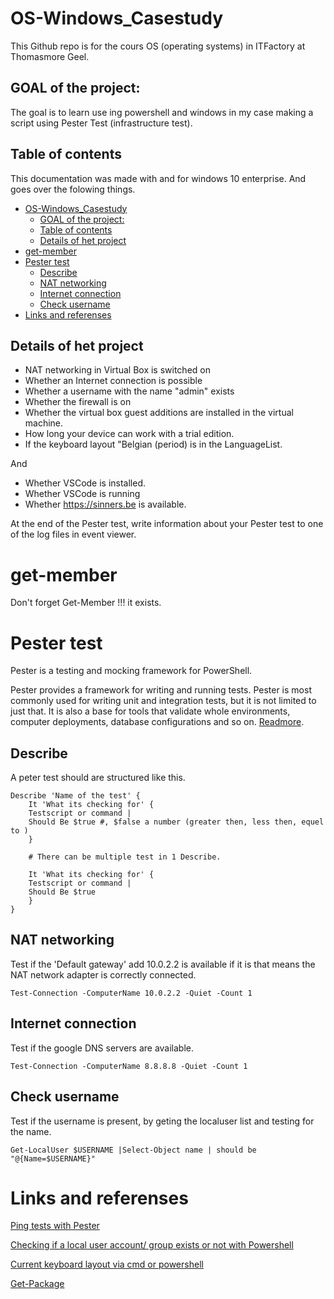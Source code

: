 # OS-Windows_Casestudy

This Github repo is for the cours OS (operating systems) in ITFactory at Thomasmore Geel. 

## GOAL of the project:

The goal is to learn use ing powershell and windows in my case making a script using Pester Test (infrastructure test).

## Table of contents

This documentation was made with and for windows 10 enterprise. And goes over the folowing things.
- [OS-Windows\_Casestudy](#os-windows_casestudy)
  - [GOAL of the project:](#goal-of-the-project)
  - [Table of contents](#table-of-contents)
  - [Details of het project](#details-of-het-project)
- [get-member](#get-member)
- [Pester test](#pester-test)
  - [Describe](#describe)
  - [NAT networking](#nat-networking)
  - [Internet connection](#internet-connection)
  - [Check username](#check-username)
- [Links and referenses](#links-and-referenses)

## Details of het project

-	NAT networking in Virtual Box is switched on
-	Whether an Internet connection is possible
-	Whether a username with the name "admin" exists
-	Whether the firewall is on
-	Whether the virtual box guest additions are installed in the virtual machine.
-	How long your device can work with a trial edition.
-	If the keyboard layout "Belgian (period) is in the LanguageList.

And

-	Whether VSCode is installed.
-	Whether VSCode is running
-	Whether https://sinners.be is available.

At the end of the Pester test, write information about your Pester test to one of the log files in event viewer.

# get-member

Don't forget Get-Member !!! it exists.

# Pester test

Pester is a testing and mocking framework for PowerShell.

Pester provides a framework for writing and running tests. Pester is most commonly used for writing unit and integration tests, but it is not limited to just that. It is also a base for tools that validate whole environments, computer deployments, database configurations and so on. [Readmore](https://pester.dev/docs/quick-start).

## Describe
A peter test should are structured like this.
```
Describe 'Name of the test' {
    It 'What its checking for' {
    Testscript or command |
    Should Be $true #, $false a number (greater then, less then, equel to )
    }

    # There can be multiple test in 1 Describe.

    It 'What its checking for' {
    Testscript or command |
    Should Be $true
    }
}
```

## NAT networking
Test if the 'Default gateway' add 10.0.2.2 is available if it is that means the NAT network adapter is correctly connected.
```
Test-Connection -ComputerName 10.0.2.2 -Quiet -Count 1 
```

## Internet connection
Test if the google DNS servers are available.
```
Test-Connection -ComputerName 8.8.8.8 -Quiet -Count 1
```

## Check username
Test if the username is present, by geting the localuser list and testing for the name.
```
Get-LocalUser $USERNAME |Select-Object name | should be "@{Name=$USERNAME}"
```

# Links and referenses

[Ping tests with Pester](https://richardspowershellblog.wordpress.com/2018/10/15/ping-tests-with-pester/)

[Checking if a local user account/ group exists or not with Powershell](https://stackoverflow.com/questions/49595003/checking-if-a-local-user-account-group-exists-or-not-with-powershell)

[Current keyboard layout via cmd or powershell](https://community.spiceworks.com/topic/2240069-current-keyboard-layout-via-cmd-or-powershell)

[Get-Package ](https://learn.microsoft.com/en-us/powershell/module/packagemanagement/get-package?view=powershellget-2.x)